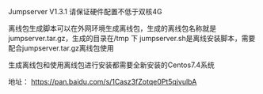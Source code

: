 Jumpserver V1.3.1
请保证硬件配置不低于双核4G

离线包生成脚本可以在外网环境生成离线包，生成的离线包名称就是jumpserver.tar.gz，生成的目录在/tmp 下
jumpserver.sh是离线安装脚本，需要配合jumpserver.tar.gz离线包使用

生成离线包和使用离线包进行安装都需要全新安装的Centos7.4系统


地址：
https://pan.baidu.com/s/1Casz3fZotqe0Pt5qjvulbA
